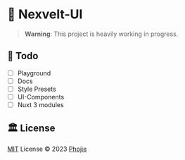 # 🌼 Nexvelt-UI

 > **Warning**: This project is heavily working in progress.

## 📌 Todo

- [ ] Playground
- [ ] Docs
- [ ] Style Presets
- [ ] UI-Components
- [ ] Nuxt 3 modules

<!-- [![NPM version](https://img.shields.io/npm/v/jieui?color=a1b858&label=)](https://www.npmjs.com/package/@nexvelt) -->

<!-- ## Sponsors -->

<!-- <p align="center">
</p> -->

## 🏛️ License

[MIT](./LICENSE) License © 2023 [Phojie](https://github.com/phojie)
